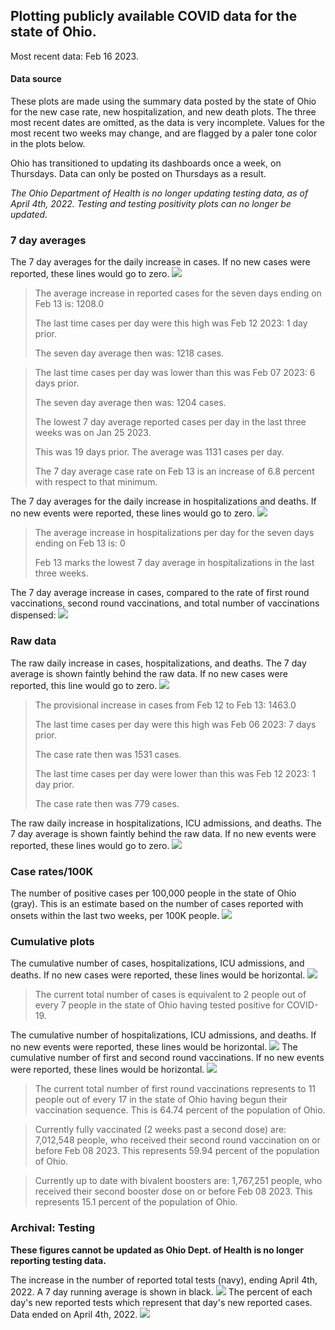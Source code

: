 ## Plotting publicly available COVID data for the state of Ohio. 

Most recent data: Feb 16 2023. 

#### Data source
These plots are made using the summary data posted by the state of Ohio for the new case rate,
    new hospitalization, and new death plots. The three most recent dates are omitted, as the data is very incomplete. Values for the most recent two weeks may change, and are flagged by a paler tone color in the plots below. 

Ohio has transitioned to updating its dashboards once a week, on Thursdays. Data can only be posted on Thursdays as a result. 

*The Ohio Department of Health is no longer updating testing data, as of April 4th, 2022. Testing and testing positivity plots can no longer be updated.* 

### 7 day averages
The 7 day averages for the daily increase in cases. If no new cases were reported, these lines would go to zero.
![](7dayaverage_cases.png)

>The average increase in reported cases for the seven days ending on Feb 13 is: 1208.0
>
>The last time cases per day were this high was Feb 12 2023: 1 day prior.
>
>The seven day average then was: 1218 cases.

>
>The last time cases per day was lower than this was Feb 07 2023: 6 days prior.
>
>The seven day average then was: 1204 cases.
>
>The lowest 7 day average reported cases per day in the last three weeks was on Jan 25 2023.
>
>This was 19 days prior. The average was 1131 cases per day.
>
>The 7 day average case rate on Feb 13 is an increase of 6.8 percent with respect to that minimum.

The 7 day averages for the daily increase in hospitalizations and deaths. If no new events were reported, these lines would go to zero.
![](7dayaverage_hospital.png)

>The average increase in hospitalizations per day for the seven days ending on Feb 13 is: 0
>
>Feb 13 marks the lowest 7 day average in hospitalizations in the last three weeks.

The 7 day average increase in cases, compared to the rate of first round vaccinations, second round vaccinations, and total number of vaccinations dispensed:
![](DailyVaccinationsCases.png)

### Raw data
The raw daily increase in cases, hospitalizations, and deaths. The 7 day average is shown faintly behind the raw data. If no new cases were reported, this line would go to zero.
![](DailyCases.png)

>The provisional increase in cases from Feb 12 to Feb 13: 1463.0 
>
>The last time cases per day were this high was Feb 06 2023: 7 days prior. 
>
>The case rate then was 1531 cases.
>
>The last time cases per day were lower than this was Feb 12 2023: 1 day prior. 
>
>The case rate then was 779 cases.

The raw daily increase in hospitalizations, ICU admissions, and deaths. The 7 day average is shown faintly behind the raw data. If no new events were reported, these lines would go to zero.
![](DailyHospitalizations.png)

### Case rates/100K 

The number of positive cases per 100,000 people in the state of Ohio (gray). This is an estimate based on the number of cases reported with onsets within the last two weeks, per 100K people.
![](7dayaverage_rate.png)
### Cumulative plots
The cumulative number of cases, hospitalizations, ICU admissions, and deaths. If no new cases were reported, these lines would be horizontal.
![](Cases.png)

>The current total number of cases is equivalent to 2 people out of every 7 people in the state of Ohio having tested positive for COVID-19.

The cumulative number of hospitalizations, ICU admissions, and deaths. If no new events were reported, these lines would be horizontal.
![](Hospitalizations.png)
The cumulative number of first and second round vaccinations. If no new events were reported, these lines would be horizontal.
![](Vaccinations.png)

>The current total number of first round vaccinations represents to 11 people out of every 17 in the state of Ohio having begun their vaccination sequence.
>This is 64.74 percent of the population of Ohio.

>Currently fully vaccinated (2 weeks past a second dose) are: 7,012,548 people, who received their second round vaccination on or before Feb 08 2023.
>This represents 59.94 percent of the population of Ohio.

>Currently up to date with bivalent boosters are: 1,767,251 people, who received their second booster dose on or before Feb 08 2023.
>This represents 15.1 percent of the population of Ohio.

### Archival: Testing
**These figures cannot be updated as Ohio Dept. of Health is no longer reporting testing data.**

The increase in the number of reported total tests (navy), ending April 4th, 2022. A 7 day running average is shown in black.
![](DailyTests.png)
The percent of each day's new reported tests which represent that day's new reported cases. Data ended on April 4th, 2022.
![](percentpositive_tests.png)


